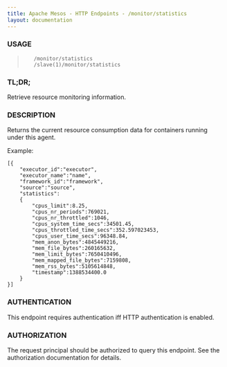 ```yaml
---
title: Apache Mesos - HTTP Endpoints - /monitor/statistics
layout: documentation
---
```

<!--- This is an automatically generated file. DO NOT EDIT! --->

### USAGE ###
>        /monitor/statistics
>        /slave(1)/monitor/statistics

### TL;DR; ###
Retrieve resource monitoring information.

### DESCRIPTION ###
Returns the current resource consumption data for containers
running under this agent.

Example:

```
[{
    "executor_id":"executor",
    "executor_name":"name",
    "framework_id":"framework",
    "source":"source",
    "statistics":
    {
        "cpus_limit":8.25,
        "cpus_nr_periods":769021,
        "cpus_nr_throttled":1046,
        "cpus_system_time_secs":34501.45,
        "cpus_throttled_time_secs":352.597023453,
        "cpus_user_time_secs":96348.84,
        "mem_anon_bytes":4845449216,
        "mem_file_bytes":260165632,
        "mem_limit_bytes":7650410496,
        "mem_mapped_file_bytes":7159808,
        "mem_rss_bytes":5105614848,
        "timestamp":1388534400.0
    }
}]
```


### AUTHENTICATION ###
This endpoint requires authentication iff HTTP authentication is
enabled.

### AUTHORIZATION ###
The request principal should be authorized to query this endpoint.
See the authorization documentation for details.